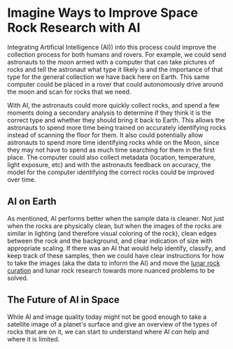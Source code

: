 # Imagine Ways to Improve Space Rock Research with AI

Integrating Artificial Intelligence (AI)) into this process could improve the collection process for both humans and rovers. For example, we could send astronauts to the moon armed with a computer that can take pictures of rocks and tell the astronaut what type it likely is and the importance of that type for the general collection we have back here on Earth. This same computer could be placed in a rover that could autonomously drive around the moon and scan for rocks that we need.

With AI, the astronauts could more quickly collect rocks, and spend a few moments doing a secondary analysis to determine if they think it is the correct type and whether they should bring it back to Earth. This allows the astronauts to spend more time being trained on accurately identifying rocks instead of scanning the floor for them. It also could potentially allow astronauts to spend more time identifying rocks while on the Moon, since they may not have to spend as much time searching for them in the first place. The computer could also collect metadata (location, temperature, light exposure, etc) and with the astronauts feedback on accuracy, the model for the computer identifying the correct rocks could be improved over time. 

## AI on Earth

As mentioned, AI performs better when the sample data is cleaner. Not just when the rocks are physically clean, but when the images of the rocks are similar in lighting (and therefore visual coloring of the rock), clean edges between the rock and the background, and clear indication of size with appropriate scaling. If there was an AI that would help identify, classify, and keep track of these samples, then we could have clear instructions for how to take the images (aka the data to inform the AI) and move the [lunar rock curation](https://curator.jsc.nasa.gov/) and lunar rock research towards more nuanced problems to be solved. 

## The Future of AI in Space 

While AI and image quality today might not be good enough to take a satellite image of a planet's surface and give an overview of the types of rocks that are on it, we can start to understand where AI *can* help and where it is limited. 
